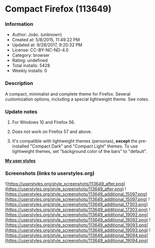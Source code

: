 # Compact Firefox (113649)

### Information
- Author: João. (unknown)
- Created at: 5/8/2015, 11:49:22 PM
- Updated at: 9/28/2017, 9:20:32 PM
- License:  CC-BY-NC-ND-4.0
- Category: browser
- Rating: undefined
- Total installs: 5428
- Weekly installs: 0


### Description
A compact, minimalist and complete theme for Firefox.
Several customization options, including a special lightweight theme. See notes.

### Update notes
1) For Windows 10 and Firefox 56.

2) Does not work on Firefox 57 and above.

3) It's compatible with lightweight themes (personas), <b>except</b> the pre-installed "Compact Dark" and "Compact Light" themes. To use lightweight themes, set "background color of the bars" to "default".

<a href="https://userstyles.org/users/271728" target=_blank><b>My user styles</b></a>

### Screenshots (links to userstyles.org)
![https://userstyles.org/style_screenshots/113649_after.png](https://userstyles.org/style_screenshots/113649_after.png)
![https://userstyles.org/style_screenshots/113649_additional_15097.png](https://userstyles.org/style_screenshots/113649_additional_15097.png)
![https://userstyles.org/style_screenshots/113649_additional_17303.png](https://userstyles.org/style_screenshots/113649_additional_17303.png)
![https://userstyles.org/style_screenshots/113649_additional_19092.png](https://userstyles.org/style_screenshots/113649_additional_19092.png)
![https://userstyles.org/style_screenshots/113649_additional_19093.png](https://userstyles.org/style_screenshots/113649_additional_19093.png)
![https://userstyles.org/style_screenshots/113649_additional_19094.png](https://userstyles.org/style_screenshots/113649_additional_19094.png)


